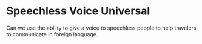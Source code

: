 # Speechless Voice Universal 
Can we use the ability to give a voice to speechless people to help travelers to communicate in foreign language.
